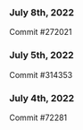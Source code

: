 ### July 8th, 2022

Commit #272021

### July 5th, 2022

Commit #314353


### July 4th, 2022

Commit #72281
